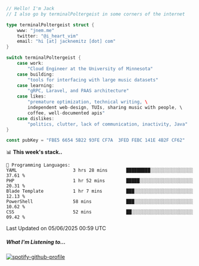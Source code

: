 ```go
// Hello! I'm Jack
// I also go by terminalPoltergeist in some corners of the internet

type terminalPoltergeist struct {
    www: "jnem.me"
    twitter: "@i_heart_vim"
    email: "hi [at] jacknemitz [dot] com"
}

switch terminalPoltergeist {
    case work:
        "Cloud Engineer at the University of Minnesota"
    case building:
        "tools for interfacing with large music datasets"
    case learning:
        "gRPC, Laravel, and PAAS architecture"
    case likes:
        "premature optimization, technical writing, \
        independent web-design, TUIs, sharing music with people, \
        coffee, well-documented apis"
    case dislikes:
        "politics, clutter, lack of communication, inactivity, Java"
}

const pubKey = "FBE5 6654 5B22 93FE CF7A  3FED FEBC 141E 4B2F CF62"
```

<!--START_SECTION:waka-->
📊 **This week's stack..** 

```text
💬 Programming Languages: 
YAML                     3 hrs 28 mins       █████████░░░░░░░░░░░░░░░░   37.61 % 
PHP                      1 hr 52 mins        █████░░░░░░░░░░░░░░░░░░░░   20.31 % 
Blade Template           1 hr 7 mins         ███░░░░░░░░░░░░░░░░░░░░░░   12.13 % 
PowerShell               58 mins             ███░░░░░░░░░░░░░░░░░░░░░░   10.62 % 
CSS                      52 mins             ██░░░░░░░░░░░░░░░░░░░░░░░   09.42 % 
```


 Last Updated on 05/06/2025 00:59 UTC
<!--END_SECTION:waka-->

##### What I'm Listening to...

[![spotify-github-profile](https://jnem.me/listening-item?maxAge=2592000)](https://jnem.me/listening)
